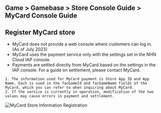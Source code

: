 ## Game > Gamebase > Store Console Guide > MyCard Console Guide

## Register MyCard store

- MyCard does not provide a web console where customers can log in. (As of July 2023)
- MyCard uses the payment service only with the settings set in the NHN Cloud IAP console.
- Payments are settled directly from MyCard based on the settings in the IAP console. For a guide on settlement, please contact MyCard.

```
1. The information used for MyCard payment is Store App ID and App Name. Each is used in the facGameId and facGameName fields of the MyCard, which you can refer to when inquiring about MyCard.
2. If the service is currently in operation, modification of the two values may cause errors in payment and settlement.  
```
![MyCard Store Information Registration](https://static.toastoven.net/prod_gamebase/StoreConsoleGuide/gamebase_iap_mycard_console_guide_en_01_230808.png)